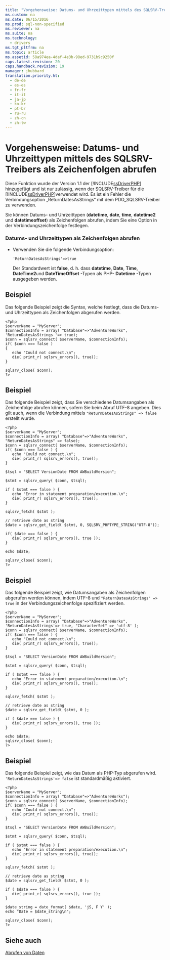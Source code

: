 ```yaml
---
title: "Vorgehensweise: Datums- und Uhrzeittypen mittels des SQLSRV-Treibers als Zeichenfolgen abrufen "
ms.custom: na
ms.date: 06/15/2016
ms.prod: sql-non-specified
ms.reviewer: na
ms.suite: na
ms.technology: 
  - drivers
ms.tgt_pltfrm: na
ms.topic: article
ms.assetid: 58a974ea-4daf-4e3b-98ed-9731b9c9250f
caps.latest.revision: 20
caps.handback.revision: 19
manager: jhubbard
translation.priority.ht: 
  - de-de
  - es-es
  - fr-fr
  - it-it
  - ja-jp
  - ko-kr
  - pt-br
  - ru-ru
  - zh-cn
  - zh-tw
---
```

# Vorgehensweise: Datums- und Uhrzeittypen mittels des SQLSRV-Treibers als Zeichenfolgen abrufen 
Diese Funktion wurde der Version 1.1 der [!INCLUDE[ssDriverPHP](../content/includes/ssDriverPHP_md.md)] hinzugefügt und ist nur zulässig, wenn der SQLSRV-Treiber für die [!INCLUDE[ssDriverPHP](../content/includes/ssDriverPHP_md.md)]verwendet wird. Es ist ein Fehler die Verbindungsoption „ReturnDatesAsStrings“ mit dem PDO\_SQLSRV-Treiber zu verwenden.  
  
Sie können Datums- und Uhrzeittypen \(**datetime**, **date**, **time**, **datetime2** und **datetimeoffset**\) als Zeichenfolgen abrufen, indem Sie eine Option in der Verbindungszeichenfolge festlegen.  
  
### Datums- und Uhrzeittypen als Zeichenfolgen abrufen  
  
-   Verwenden Sie die folgende Verbindungsoption:  
  
    ```  
    'ReturnDatesAsStrings'=>true  
    ```  
  
    Der Standardwert ist **false**, d. h. dass **datetime**, **Date**, **Time**, **DateTime2**und **DateTimeOffset** -Typen als PHP- **Datetime** -Typen ausgegeben werden.  
  
## Beispiel  
Das folgende Beispiel zeigt die Syntax, welche festlegt, dass die Datums- und Uhrzeittypen als Zeichenfolgen abgerufen werden.  
  
```  
<?php  
$serverName = "MyServer";  
$connectionInfo = array( "Database"=>"AdventureWorks", 'ReturnDatesAsStrings '=> true);  
$conn = sqlsrv_connect( $serverName, $connectionInfo);  
if( $conn === false )  
{  
   echo "Could not connect.\n";  
   die( print_r( sqlsrv_errors(), true));  
}  
  
sqlsrv_close( $conn);  
?>  
```  
  
## Beispiel  
Das folgende Beispiel zeigt, dass Sie verschiedene Datumsangaben als Zeichenfolge abrufen können, sofern Sie beim Abruf UTF\-8 angeben. Dies gilt auch, wenn die Verbindung mittels `"ReturnDatesAsStrings" => false` erstellt wurde.  
  
```  
<?php  
$serverName = "MyServer";  
$connectionInfo = array( "Database"=>"AdventureWorks", "ReturnDatesAsStrings" => false);  
$conn = sqlsrv_connect( $serverName, $connectionInfo);  
if( $conn === false ) {  
   echo "Could not connect.\n";  
   die( print_r( sqlsrv_errors(), true));  
}  
  
$tsql = "SELECT VersionDate FROM AWBuildVersion";  
  
$stmt = sqlsrv_query( $conn, $tsql);  
  
if ( $stmt === false ) {  
   echo "Error in statement preparation/execution.\n";  
   die( print_r( sqlsrv_errors(), true));  
}  
  
sqlsrv_fetch( $stmt );  
  
// retrieve date as string  
$date = sqlsrv_get_field( $stmt, 0, SQLSRV_PHPTYPE_STRING("UTF-8"));  
  
if( $date === false ) {  
   die( print_r( sqlsrv_errors(), true ));  
}  
  
echo $date;  
  
sqlsrv_close( $conn);  
?>  
```  
  
## Beispiel  
Das folgende Beispiel zeigt, wie Datumsangaben als Zeichenfolgen abgerufen werden können, indem UTF\-8 und `"ReturnDatesAsStrings" => true` in der Verbindungszeichenfolge spezifiziert werden.  
  
```  
<?php  
$serverName = "MyServer";  
$connectionInfo = array( "Database"=>"AdventureWorks", 'ReturnDatesAsStrings'=> true, "CharacterSet" => 'utf-8' );  
$conn = sqlsrv_connect( $serverName, $connectionInfo);  
if( $conn === false ) {  
   echo "Could not connect.\n";  
   die( print_r( sqlsrv_errors(), true));  
}  
  
$tsql = "SELECT VersionDate FROM AWBuildVersion";  
  
$stmt = sqlsrv_query( $conn, $tsql);  
  
if ( $stmt === false ) {  
   echo "Error in statement preparation/execution.\n";  
   die( print_r( sqlsrv_errors(), true));  
}  
  
sqlsrv_fetch( $stmt );  
  
// retrieve date as string  
$date = sqlsrv_get_field( $stmt, 0 );  
  
if ( $date === false ) {  
   die( print_r( sqlsrv_errors(), true ));  
}  
  
echo $date;  
sqlsrv_close( $conn);  
?>  
```  
  
## Beispiel  
Das folgende Beispiel zeigt, wie das Datum als PHP-Typ abgerufen wird. `'ReturnDatesAsStrings'=> false` ist standardmäßig aktiviert.  
  
```  
<?php  
$serverName = "MyServer";  
$connectionInfo = array( "Database"=>"AdventureWorks");  
$conn = sqlsrv_connect( $serverName, $connectionInfo);  
if( $conn === false ) {  
   echo "Could not connect.\n";  
   die( print_r( sqlsrv_errors(), true));  
}  
  
$tsql = "SELECT VersionDate FROM AWBuildVersion";  
  
$stmt = sqlsrv_query( $conn, $tsql);  
  
if ( $stmt === false ) {  
   echo "Error in statement preparation/execution.\n";  
   die( print_r( sqlsrv_errors(), true));  
}  
  
sqlsrv_fetch( $stmt );  
  
// retrieve date as string  
$date = sqlsrv_get_field( $stmt, 0 );  
  
if ( $date === false ) {  
   die( print_r( sqlsrv_errors(), true ));  
}  
  
$date_string = date_format( $date, 'jS, F Y' );  
echo "Date = $date_string\n";  
  
sqlsrv_close( $conn);  
?>  
```  
  
## Siehe auch  
[Abrufen von Daten](../content/Retrieving-Data.md)  
  
